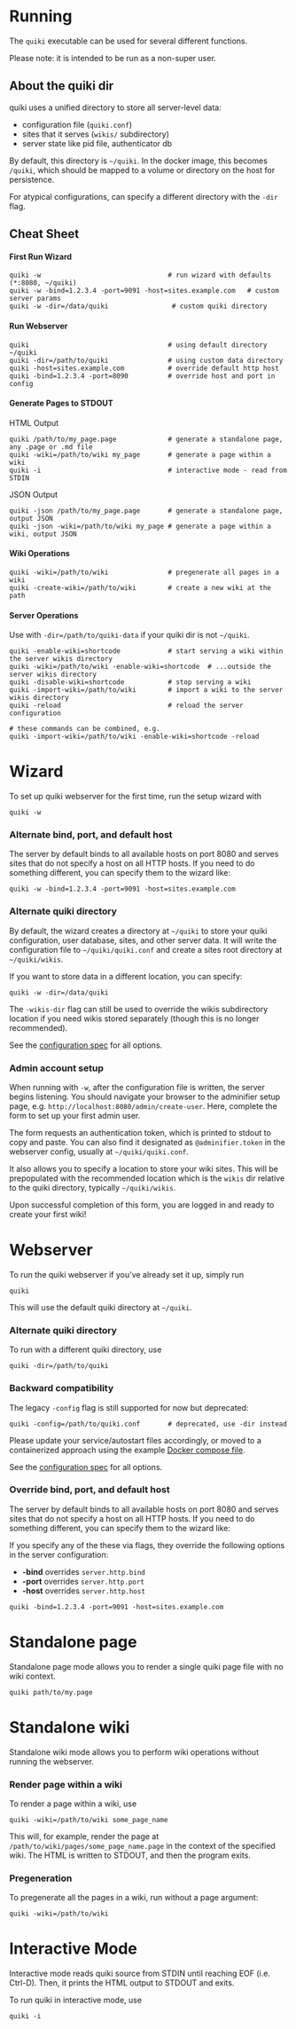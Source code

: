 # Running

The `quiki` executable can be used for several different functions.

Please note: it is intended to be run as a non-super user.

## About the quiki dir

quiki uses a unified directory to store all server-level data:
- configuration file (`quiki.conf`)
- sites that it serves (`wikis/` subdirectory)
- server state like pid file, authenticator db

By default, this directory is `~/quiki`. In the docker image, this becomes `/quiki`,
which should be mapped to a volume or directory on the host for persistence.

For atypical configurations, can specify a different directory with the `-dir` flag.

## Cheat Sheet

#### First Run Wizard

```
quiki -w                                # run wizard with defaults (*:8080, ~/quiki)
quiki -w -bind=1.2.3.4 -port=9091 -host=sites.example.com   # custom server params
quiki -w -dir=/data/quiki                # custom quiki directory
```

#### Run Webserver

```
quiki                                   # using default directory ~/quiki
quiki -dir=/path/to/quiki               # using custom data directory
quiki -host=sites.example.com           # override default http host
quiki -bind=1.2.3.4 -port=8090          # override host and port in config
```

#### Generate Pages to STDOUT

HTML Output
```
quiki /path/to/my_page.page             # generate a standalone page, any .page or .md file
quiki -wiki=/path/to/wiki my_page       # generate a page within a wiki
quiki -i                                # interactive mode - read from STDIN
```

JSON Output
```
quiki -json /path/to/my_page.page       # generate a standalone page, output JSON
quiki -json -wiki=/path/to/wiki my_page # generate a page within a wiki, output JSON
```

#### Wiki Operations

```
quiki -wiki=/path/to/wiki               # pregenerate all pages in a wiki
quiki -create-wiki=/path/to/wiki        # create a new wiki at the path
```

#### Server Operations

Use with `-dir=/path/to/quiki-data` if your quiki dir is not `~/quiki`.

```
quiki -enable-wiki=shortcode            # start serving a wiki within the server wikis directory
quiki -wiki=/path/to/wiki -enable-wiki=shortcode  # ...outside the server wikis directory
quiki -disable-wiki=shortcode           # stop serving a wiki
quiki -import-wiki=/path/to/wiki        # import a wiki to the server wikis directory
quiki -reload                           # reload the server configuration

# these commands can be combined, e.g.
quiki -import-wiki=/path/to/wiki -enable-wiki=shortcode -reload
```

# Wizard

To set up quiki webserver for the first time, run the setup wizard with
```
quiki -w
```

### Alternate bind, port, and default host
The server by default binds to all available hosts on port 8080 and
serves sites that do not specify a host on all HTTP hosts. If you need
to do something different, you can specify them to the wizard like:
```
quiki -w -bind=1.2.3.4 -port=9091 -host=sites.example.com
```

### Alternate quiki directory
By default, the wizard creates a directory at `~/quiki` to store your quiki
configuration, user database, sites, and other server data. It will write the 
configuration file to `~/quiki/quiki.conf` and create a sites root directory 
at `~/quiki/wikis`.

If you want to store data in a different location, you can specify:
```
quiki -w -dir=/data/quiki
```

The `-wikis-dir` flag can still be used to override the wikis subdirectory location
if you need wikis stored separately (though this is no longer recommended).

See the [configuration spec](doc/configuration.md) for all options.

### Admin account setup
When running with `-w`, after the configuration file is written, the server
begins listening. You should navigate your browser to the adminifier setup page,
e.g. `http://localhost:8080/admin/create-user`. Here, complete the form to set
up your first admin user.

The form requests an authentication token, which is printed to stdout to copy
and paste. You can also find it designated as `@adminifier.token` in the webserver
config, usually at `~/quiki/quiki.conf`.

It also allows you to specify a location to store your wiki sites. This will be
prepopulated with the recommended location which is the `wikis` dir relative
to the quiki directory, typically `~/quiki/wikis`.

Upon successful completion of this form, you are logged in and ready to create
your first wiki!

# Webserver

To run the quiki webserver if you've already set it up, simply run
```
quiki
```
This will use the default quiki directory at `~/quiki`.

### Alternate quiki directory
To run with a different quiki directory, use
```
quiki -dir=/path/to/quiki
```

### Backward compatibility
The legacy `-config` flag is still supported for now but deprecated:
```
quiki -config=/path/to/quiki.conf       # deprecated, use -dir instead
```

Please update your service/autostart files accordingly, or moved to a containerized
approach using the example [Docker compose file](./docker-compose.yml).

See the [configuration spec](doc/configuration.md) for all options.

### Override bind, port, and default host
The server by default binds to all available hosts on port 8080 and
serves sites that do not specify a host on all HTTP hosts. If you need
to do something different, you can specify them to the wizard like:

If you specify any of the these via flags, they override the
following options in the server configuration:
* **-bind** overrides `server.http.bind`
* **-port** overrides `server.http.port`
* **-host** overrides `server.http.host`

```
quiki -bind=1.2.3.4 -port=9091 -host=sites.example.com
```

# Standalone page

Standalone page mode allows you to render a single quiki page file with
no wiki context.

```
quiki path/to/my.page
```

# Standalone wiki

Standalone wiki mode allows you to perform wiki operations without
running the webserver.

### Render page within a wiki

To render a page within a wiki, use
```
quiki -wiki=/path/to/wiki some_page_name
```
This will, for example, render the page at
`/path/to/wiki/pages/some_page_name.page` in the context of the specified
wiki. The HTML is written to STDOUT, and then the program exits.

### Pregeneration

To pregenerate all the pages in a wiki, run without a page argument:
```
quiki -wiki=/path/to/wiki
```

# Interactive Mode

Interactive mode reads quiki source from STDIN until reaching EOF (i.e. Ctrl-D).
Then, it prints the HTML output to STDOUT and exits. 

To run quiki in interactive mode, use
```
quiki -i
```